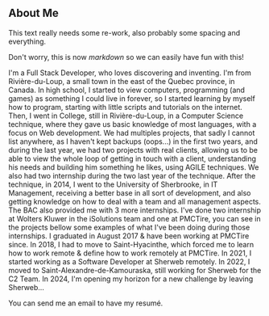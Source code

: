 ## About Me

This text really needs some re-work, also probably some spacing and everything.

Don't worry, this is now _markdown_ so we can easily have fun with this!

I'm a Full Stack Developer, who loves discovering and inventing. I'm from
Rivière-du-Loup, a small town in the east of the Quebec province, in Canada. In
high school, I started to view computers, programming (and games) as something I
could live in forever, so I started learning by myself how to program, starting
with little scripts and tutorials on the internet. Then, I went in College,
still in Rivière-du-Loup, in a Computer Science technique, where they gave us
basic knowledge of most languages, with a focus on Web development. We had
multiples projects, that sadly I cannot list anywhere, as I haven't kept backups
(oops...) in the first two years, and during the last year, we had two projects
with real clients, allowing us to be able to view the whole loop of getting in
touch with a client, understanding his needs and building him something he
likes, using AGILE techniques. We also had two internship during the two last
year of the technique. After the technique, in 2014, I went to the University of
Sherbrooke, in IT Management, receiving a better base in all sort of
development, and also getting knowledge on how to deal with a team and all
management aspects. The BAC also provided me with 3 more internships. I've done
two internship at Wolters Kluwer in the iSolutions team and one at PMCTire, you
can see in the projects bellow some examples of what I've been doing during
those internships. I graduated in August 2017 & have been working at PMCTire
since. In 2018, I had to move to Saint-Hyacinthe, which forced me to learn how
to work remote & define how to work remotely at PMCTire. In 2021, I started
working as a Software Developer at Sherweb remotely. In 2022, I moved to
Saint-Alexandre-de-Kamouraska, still working for Sherweb for the C2 Team. In
2024, I'm opening my horizon for a new challenge by leaving Sherweb...

You can send me an email to have my resumé.
